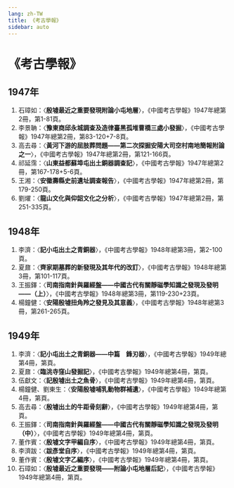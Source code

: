 ```yaml
---
lang: zh-TW
title: 《考古學報》
sidebar: auto
---
```

# 《考古學報》
## 1947年
1. 石璋如：〈**殷墟最近之重要發現附論小屯地層**〉，《中國考古學報》1947年總第2冊，第1-81頁。
2. 李景聃：〈**豫東商邱永城調查及造律臺黑孤堆曹橋三處小發掘**〉，《中國考古學報》1947年總第2冊，第83-120+7-8頁。
3. 高去尋：〈**黃河下游的屈肢葬問題——第二次探掘安陽大司空村南地簡報附論之一**〉，《中國考古學報》1947年總第2冊，第121-166頁。
4. 祁延霈：〈**山東益都蘇埠屯出土銅器調查記**〉，《中國考古學報》1947年總第2冊，第167-178+5-6頁。
5. 王湘：〈**安徽壽縣史前遺址調查報告**〉，《中國考古學報》1947年總第2冊，第179-250頁。
6. 劉燿：〈**龍山文化與仰韶文化之分析**〉，《中國考古學報》1947年總第2冊，第251-335頁。
## 1948年
1. 李濟：〈**記小屯出土之青銅器**〉，《中國考古學報》1948年總第3冊，第2-100頁。
2. 夏鼐：〈**齊家期墓葬的新發現及其年代的改訂**〉，《中國考古學報》1948年總第3冊，第101-117頁。
3. 王振鐸：〈**司南指南針與羅經盤——中國古代有關靜磁學知識之發現及發明——（上）**〉，《中國考古學報》1948年總第3冊，第119-230+23頁。
4. 楊鐘健：〈**安陽殷墟扭角羚之發見及其意義**〉，《中國考古學報》1948年總第3冊，第261-265頁。
## 1949年
1. 李濟：〈**記小屯出土之青銅器——中篇　鋒刃器**〉，《中國考古學報》1949年總第4冊，第頁。
2. 夏鼐：〈**臨洮寺窪山發掘記**〉，《中國考古學報》1949年總第4冊，第頁。
3. 伍獻文：〈**記殷墟出土之魚骨**〉，《中國考古學報》1949年總第4冊，第頁。
4. 楊鐘健、劉東生：〈**安陽殷墟哺乳動物群補遺**〉，《中國考古學報》1949年總第4冊，第頁。
5. 高去尋：〈**殷墟出土的牛距骨刻辭**〉，《中國考古學報》1949年總第4冊，第頁。
6. 王振鐸：〈**司南指南針與羅經盤——中國古代有關靜磁學知識之發現及發明（中）**〉，《中國考古學報》1949年總第4冊，第頁。
7. 董作賓：〈**殷墟文字甲編自序**〉，《中國考古學報》1949年總第4冊，第頁。
8. 李濟跋：〈**跋彥堂自序**〉，《中國考古學報》1949年總第4冊，第頁。
9. 董作賓：〈**殷墟文字乙編序**〉，《中國考古學報》1949年總第4冊，第頁。
10. 石璋如：〈**殷墟最近之重要發現——附論小屯地層后記**〉，《中國考古學報》1949年總第4冊，第頁。